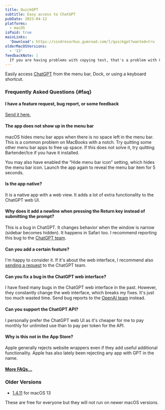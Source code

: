 ```yaml
---
title: QuickGPT
subtitle: Easy access to ChatGPT
pubDate: 2023-04-12
platforms:
  - macOS
isPaid: true
mainLinks:
  'Download': https://sindresorhus.gumroad.com/l/quickgpt?wanted=tru
olderMacOSVersions:
  - '13'
feedbackNote: |
  If you are having problems with copying text, that's a problem with ChatGPT and not the app. The same problem can be seen on https://chatgpt.com
---
```


Easily access [ChatGPT](https://www.zdnet.com/article/what-is-chatgpt-and-why-does-it-matter-heres-everything-you-need-to-know/) from the menu bar, Dock, or using a keyboard shortcut.

### Frequently Asked Questions {#faq}

#### I have a feature request, bug report, or some feedback

[Send it here.](https://sindresorhus.com/feedback?product=QuickGPT&referrer=Website-FAQ)

#### The app does not show up in the menu bar

macOS hides menu bar apps when there is no space left in the menu bar. This is a common problem on MacBooks with a notch. Try quitting some other menu bar apps to free up space. If this does not solve it, try quitting Bartender/Ice if you have it installed.

You may also have enabled the “Hide menu bar icon” setting, which hides the menu bar icon. Launch the app again to reveal the menu bar item for 5 seconds.

#### Is the app native?

It is a native app with a web view. It adds a lot of extra functionality to the ChatGPT web UI.

#### Why does it add a newline when pressing the Return key instead of submitting the prompt?

This is a bug in ChatGPT. It changes behavior when the window is narrow (sidebar becomes hidden). It happens in Safari too. I recommend reporting this bug to the [ChatGPT team](mailto:support@openai.com).

#### Can you add a certain feature?

I'm happy to consider it. If it's about the web interface, I recommend also [sending a request](mailto:support@openai.com) to the ChatGPT team.

#### Can you fix a bug in the ChatGPT web interface?

I have fixed many bugs in the ChatGPT web interface in the past. However, they constantly change the web interface, which breaks my fixes. It's just too much wasted time. Send bug reports to the [OpenAI team](mailto:support@openai.com) instead.

#### Can you support the ChatGPT API?

I personally prefer the ChatGPT web UI as it's cheaper for me to pay monthly for unlimited use than to pay per token for the API.

#### Why is this not in the App Store?

Apple generally rejects website wrappers even if they add useful additional functionality. Apple has also lately been rejecting any app with GPT in the name.

#### [More FAQs…](/apps/faq)

### Older Versions

- [1.4.11](https://github.com/sindresorhus/meta/files/14156246/QuickGPT.1.4.11.zip) for macOS 13

These are free for everyone but they will not run on newer macOS versions.
